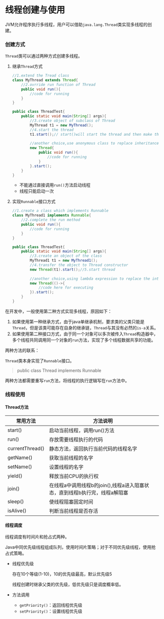 # 线程创建与使用

JVM允许程序执行多线程，用户可以借助`java.lang.Thread`类实现多线程的创建。

### 创建方式

`Thread`类可以通过两种方式创建多线程。

1. 继承`Thread`方式

   ```java
   //1.extend the Tread class
   class MyThread extends Thread{
       //2.ovrride run function of Thread
       public void run(){
           //code for running
       }
   }
   
   public class ThreadTest{
       public static void main(String[] args){
           //3.create object of subclass of Thread
           MyThread t1 = new MyThread();
           //4.start the thread
           t1.start();// start()will start the thread and then make the thread execute the run()
           
           //another choice,use anonymous class to replace inheritance
           new Thread{
               public void run(){
                   //code for running
               }
           }.start();
       }
   }
   ```

   * 不能通过直接调用`run()`方法启动线程
   * 线程只能启动一次

2. 实现`Runnable`接口方式

   ```java
   //1.create a class which implements Runnable
   class MyThread1 implements Runnable{
       //2.complete the run method
       public void run(){
           //code for running
       }
   }
   
   public class ThreadTest{
       public static void main(String[] args){
           //3.create an object of the class
           MyThread1 t1 = new MyThread1();
           //4.transfer the object to Thread constructor
           new Thread(t1).start();//5.start thread
           
           //another choice,using lambda expression to replace the interface
           new Thread(()->{
               //code here for executing
           }).start();
       }
   }
   ```

在开发中，一般使用第二种方式实现多线程，原因如下：

1. 如果使用第一种继承方式，由于java单继承机制，要求类的父类只能是`Thread`，但是该类可能存在自身的继承链，`Thread`与其没有必然的`is-a`关系。
2. 如果使用第二种接口方式，由于同一个对象可以多次被传入`Thread`构造器中，多个线程共同调用同一个对象的`run`方法，实现了多个线程数据共享的功能。

两种方法的联系：

`Thread`类本身实现了`Runnable`接口。

> public class Thread implements Runnable

两种方法都需要重写`run`方法，将线程的执行逻辑写在`run`方法中。

### 线程使用

#### Thread方法

| 常用方法        | 方法说明                                                     |
| --------------- | ------------------------------------------------------------ |
| start()         | 启动当前线程，调用run()方法                                  |
| run()           | 存放需要线程执行的代码                                       |
| currentThread() | 静态方法，返回执行当前代码的线程名字                         |
| getName()       | 获取当前线程的名字                                           |
| setName()       | 设置线程的名字                                               |
| yield()         | 释放当前CPU的执行权                                          |
| join()          | 在线程a中调用线程b的join(),线程a进入阻塞状态，直到线程b执行完，线程a解阻塞 |
| sleep()         | 使线程阻塞固定时间                                           |
| isAlive()       | 判断当前线程是否存活                                         |

#### 线程调度

线程调度有时间片和抢占式两种。

Java中同优先级线程组成队列，使用时间片策略；对于不同优先级线程，使用抢占式策略。

* 线程优先级

  存在10个等级(1-10)，10的优先级最高，默认优先级5

  线程创建时继承父类的优先级，低优先级只是调度概率低。

* 方法调用

  * `getPriority()`：返回线程优先级
  * `setPriority()`：设置线程优先级